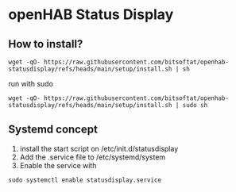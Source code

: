 # openHAB Status Display

## How to install?

```
wget -qO- https://raw.githubusercontent.com/bitsoftat/openhab-statusdisplay/refs/heads/main/setup/install.sh | sh
```

run with sudo

```
wget -qO- https://raw.githubusercontent.com/bitsoftat/openhab-statusdisplay/refs/heads/main/setup/install.sh | sudo sh
```

## Systemd concept

1. install the start script on /etc/init.d/statusdisplay
2. Add the .service file to /etc/systemd/system
3. Enable the service with

```
sudo systemctl enable statusdisplay.service
```

